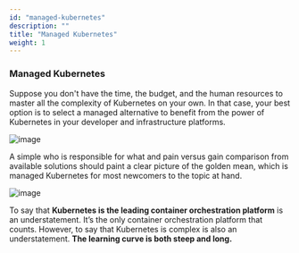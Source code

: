 ```yaml
---
id: "managed-kubernetes"
description: ""
title: "Managed Kubernetes"
weight: 1
---
```


### **Managed Kubernetes**

Suppose you don't have the time, the budget, and the human resources to master all the complexity of Kubernetes on your own. In that case, your best option is to select a managed alternative to benefit from the power of Kubernetes in your developer and infrastructure platforms.

![image](manages-kubernetes.png)

A simple who is responsible for what and pain versus gain comparison from available solutions should paint a clear picture of the golden mean, which is managed Kubernetes for most newcomers to the topic at hand.

![image](manages-kubernetes2.png)

To say that **Kubernetes is the leading container orchestration platform** is an understatement. It’s the only container orchestration platform that counts. However, to say that Kubernetes is complex is also an understatement. **The learning curve is both steep and long.**